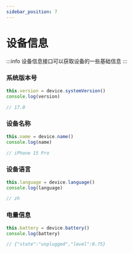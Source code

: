 ```yaml
---
sidebar_position: 7
---
```

# 设备信息
:::info
设备信息接口可以获取设备的一些基础信息
:::
### 系统版本号
``` js
this.version = device.systemVersion()
console.log(version)

// 17.0
```

### 设备名称
``` js
this.name = device.name()
console.log(name)

// iPhone 15 Pro
```

### 设备语言
``` js
this.language = device.language()
console.log(language)

// zh
```

### 电量信息
``` js
this.battery = device.battery()
console.log(battery)

// {"state":"unplugged","level":0.75}
```

